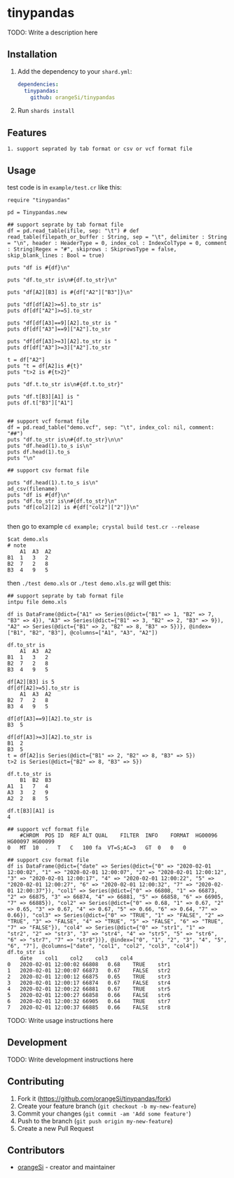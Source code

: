 # tinypandas

TODO: Write a description here

## Installation

1. Add the dependency to your `shard.yml`:

   ```yaml
   dependencies:
     tinypandas:
       github: orangeSi/tinypandas
   ```

2. Run `shards install`

## Features
```
1. support seprated by tab format or csv or vcf format file
```
## Usage

test code is in ```example/test.cr``` like this:
```crystal
require "tinypandas"

pd = Tinypandas.new

## support seprate by tab format file
df = pd.read_table(ifile, sep: "\t") # def read_table(filepath_or_buffer : String, sep = "\t", delimiter : String = "\n", header : HeaderType = 0, index_col : IndexColType = 0, comment : String|Regex = "#", skiprows : SkiprowsType = false, skip_blank_lines : Bool = true)

puts "df is #{df}\n"

puts "df.to_str is\n#{df.to_str}\n"

puts "df[A2][B3] is #{df["A2"]["B3"]}\n"

puts "df[df[A2]>=5].to_str is"
puts df[df["A2"]>=5].to_str

puts "df[df[A3]==9][A2].to_str is "
puts df[df["A3"]==9]["A2"].to_str

puts "df[df[A3]>=3][A2].to_str is "
puts df[df["A3"]>=3]["A2"].to_str

t = df["A2"]
puts "t = df[A2]is #{t}"
puts "t>2 is #{t>2}"

puts "df.t.to_str is\n#{df.t.to_str}"

puts "df.t[B3][A1] is "
puts df.t["B3"]["A1"]


## support vcf format file
df = pd.read_table("demo.vcf", sep: "\t", index_col: nil, comment: "##")
puts "df.to_str is\n#{df.to_str}\n\n"
puts "df.head(1).to_s is\n"
puts df.head(1).to_s
puts "\n"

## support csv format file

puts "df.head(1).t.to_s is\n"
ad_csv(filename)
puts "df is #{df}\n"
puts "df.to_str is\n#{df.to_str}\n"
puts "df[col2][2] is #{df["col2"]["2"]}\n"


```
then go to example ```cd example; crystal build test.cr --release```
```
$cat demo.xls
# note
	A1	A3	A2
B1	1	3	2
B2	7	2	8
B3	4	9	5
```
then ```./test demo.xls``` or ```./test demo.xls.gz```
will get this:
```
## support seprate by tab format file
intpu file demo.xls

df is DataFrame(@dict={"A1" => Series(@dict={"B1" => 1, "B2" => 7, "B3" => 4}), "A3" => Series(@dict={"B1" => 3, "B2" => 2, "B3" => 9}), "A2" => Series(@dict={"B1" => 2, "B2" => 8, "B3" => 5})}, @index=["B1", "B2", "B3"], @columns=["A1", "A3", "A2"])

df.to_str is
	A1	A3	A2
B1	1	3	2
B2	7	2	8
B3	4	9	5

df[A2][B3] is 5
df[df[A2]>=5].to_str is
	A1	A3	A2
B2	7	2	8
B3	4	9	5

df[df[A3]==9][A2].to_str is 
B3	5

df[df[A3]>=3][A2].to_str is 
B1	2
B3	5
t = df[A2]is Series(@dict={"B1" => 2, "B2" => 8, "B3" => 5})
t>2 is Series(@dict={"B2" => 8, "B3" => 5})

df.t.to_str is
	B1	B2	B3
A1	1	7	4
A3	3	2	9
A2	2	8	5

df.t[B3][A1] is 
4

## support vcf format file
	#CHROM	POS	ID	REF	ALT	QUAL	FILTER	INFO	FORMAT	HG00096	HG00097	HG00099
0	MT	10	.	T	C	100	fa	VT=S;AC=3	GT	0	0	0

## support csv format file
df is DataFrame(@dict={"date" => Series(@dict={"0" => "2020-02-01 12:00:02", "1" => "2020-02-01 12:00:07", "2" => "2020-02-01 12:00:12", "3" => "2020-02-01 12:00:17", "4" => "2020-02-01 12:00:22", "5" => "2020-02-01 12:00:27", "6" => "2020-02-01 12:00:32", "7" => "2020-02-01 12:00:37"}), "col1" => Series(@dict={"0" => 66808, "1" => 66873, "2" => 66875, "3" => 66874, "4" => 66881, "5" => 66858, "6" => 66905, "7" => 66885}), "col2" => Series(@dict={"0" => 0.68, "1" => 0.67, "2" => 0.65, "3" => 0.67, "4" => 0.67, "5" => 0.66, "6" => 0.64, "7" => 0.66}), "col3" => Series(@dict={"0" => "TRUE", "1" => "FALSE", "2" => "TRUE", "3" => "FALSE", "4" => "TRUE", "5" => "FALSE", "6" => "TRUE", "7" => "FALSE"}), "col4" => Series(@dict={"0" => "str1", "1" => "str2", "2" => "str3", "3" => "str4", "4" => "str5", "5" => "str6", "6" => "str7", "7" => "str8"})}, @index=["0", "1", "2", "3", "4", "5", "6", "7"], @columns=["date", "col1", "col2", "col3", "col4"])
df.to_str is
	date	col1	col2	col3	col4
0	2020-02-01 12:00:02	66808	0.68	TRUE	str1
1	2020-02-01 12:00:07	66873	0.67	FALSE	str2
2	2020-02-01 12:00:12	66875	0.65	TRUE	str3
3	2020-02-01 12:00:17	66874	0.67	FALSE	str4
4	2020-02-01 12:00:22	66881	0.67	TRUE	str5
5	2020-02-01 12:00:27	66858	0.66	FALSE	str6
6	2020-02-01 12:00:32	66905	0.64	TRUE	str7
7	2020-02-01 12:00:37	66885	0.66	FALSE	str8
```

TODO: Write usage instructions here

## Development

TODO: Write development instructions here

## Contributing

1. Fork it (<https://github.com/orangeSi/tinypandas/fork>)
2. Create your feature branch (`git checkout -b my-new-feature`)
3. Commit your changes (`git commit -am 'Add some feature'`)
4. Push to the branch (`git push origin my-new-feature`)
5. Create a new Pull Request

## Contributors

- [orangeSi](https://github.com/orangeSi) - creator and maintainer

